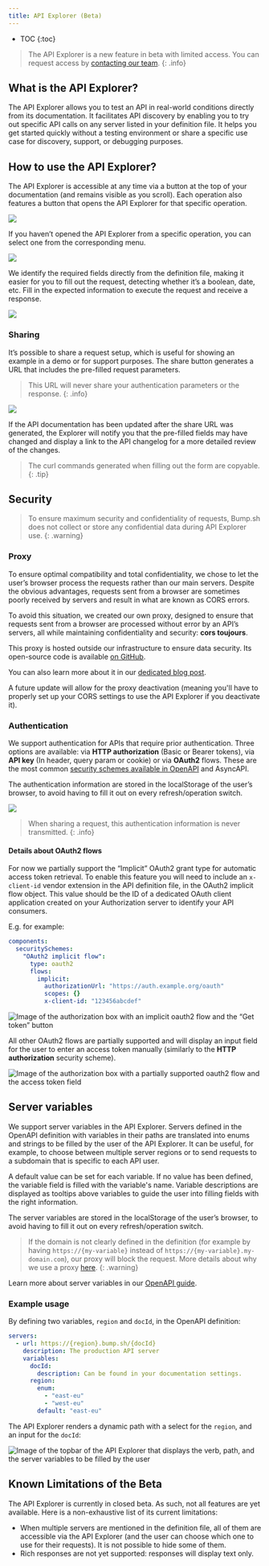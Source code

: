 ```yaml
---
title: API Explorer (Beta)
---
```


- TOC
{:toc}

> The API Explorer is a new feature in beta with limited access. You can request access by [contacting our team](mailto:hello@bump.sh).
{: .info}

## What is the API Explorer?

The API Explorer allows you to test an API in real-world conditions directly from its documentation. It facilitates API discovery by enabling you to try out specific API calls on any server listed in your definition file. It helps you get started quickly without a testing environment or share a specific use case for discovery, support, or debugging purposes.

## How to use the API Explorer?

The API Explorer is accessible at any time via a button at the top of your documentation (and remains visible as you scroll). Each operation also features a button that opens the API Explorer for that specific operation.

![](/images/help/explorer/explorer-button.png)

If you haven’t opened the API Explorer from a specific operation, you can select one from the corresponding menu.

![](/images/help/explorer/explorer-operation-selection.png)

We identify the required fields directly from the definition file, making it easier for you to fill out the request, detecting whether it’s a boolean, date, etc. Fill in the expected information to execute the request and receive a response.

![](/images/help/explorer/explorer-response.png)

### Sharing

It’s possible to share a request setup, which is useful for showing an example in a demo or for support purposes. The share button generates a URL that includes the pre-filled request parameters.

> This URL will never share your authentication parameters or the response.
{: .info}

![](/images/help/explorer/explorer-share.png)

If the API documentation has been updated after the share URL was generated, the Explorer will notify you that the pre-filled fields may have changed and display a link to the API changelog for a more detailed review of the changes.

> The curl commands generated when filling out the form are copyable.
{: .tip}

## Security

> To ensure maximum security and confidentiality of requests, Bump.sh does not collect or store any confidential data during API Explorer use.
{: .warning}

### Proxy

To ensure optimal compatibility and total confidentiality, we chose to let the user’s browser process the requests rather than our main servers. Despite the obvious advantages, requests sent from a browser are sometimes poorly received by servers and result in what are known as CORS errors.

To avoid this situation, we created our own proxy, designed to ensure that requests sent from a browser are processed without error by an API’s servers, all while maintaining confidentiality and security: **cors toujours**.

This proxy is hosted outside our infrastructure to ensure data security. Its open-source code is available [on GitHub](https://github.com/bump-sh/cors-toujours).

You can also learn more about it in our [dedicated blog post](https://bump.sh/blog/releasing-cors-proxy-opensource/).

A future update will allow for the proxy deactivation (meaning you'll have to properly set up your CORS settings to use the API Explorer if you deactivate it).

### Authentication

We support authentication for APIs that require prior authentication. Three options are available: via **HTTP authorization** (Basic or Bearer tokens), via **API key** (In header, query param or cookie) or via **OAuth2** flows. These are the most common [security schemes available in OpenAPI](https://spec.openapis.org/oas/v3.1.0#security-scheme-object) and AsyncAPI.

The authentication information are stored in the localStorage of the user’s browser, to avoid having to fill it out on every refresh/operation switch.

![](/images/help/explorer/explorer-auth.png)

> When sharing a request, this authentication information is never transmitted.
{: .info}

#### Details about OAuth2 flows

For now we partially support the “Implicit” OAuth2 grant type for automatic access token retrieval. To enable this feature you will need to include an `x-client-id` vendor extension in the API definition file, in the OAuth2 implicit flow object. This value should be the ID of a dedicated OAuth client application created on your Authorization server to identify your API consumers.

E.g. for example:
```yaml
components:
  securitySchemes:
    "OAuth2 implicit flow":
      type: oauth2
      flows:
        implicit:
          authorizationUrl: "https://auth.example.org/oauth"
          scopes: {}
          x-client-id: "123456abcdef"
```

![Image of the authorization box with an implicit oauth2 flow and the “Get token” button](/images/help/explorer/oauth-automatic-implicit-flow.png)

All other OAuth2 flows are partially supported and will display an input field for the user to enter an access token manually (similarly to the **HTTP authorization** security scheme).

![Image of the authorization box with a partially supported oauth2 flow and the access token field](/images/help/explorer/oauth-access-token-field.png)

## Server variables

We support server variables in the API Explorer. Servers defined in the OpenAPI definition with variables in their paths are translated into enums and strings to be filled by the user of the API Explorer. It can be useful, for example, to choose between multiple server regions or to send requests to a subdomain that is specific to each API user.

A default value can be set for each variable. If no value has been defined, the variable field is filled with the variable's name. Variable descriptions are displayed as tooltips above variables to guide the user into filling fields with the right information.

The server variables are stored in the localStorage of the user’s browser, to avoid having to fill it out on every refresh/operation switch.

> If the domain is not clearly defined in the definition (for example by having ```https://{my-variable}``` instead of ```https://{my-variable}.my-domain.com```), our proxy will block the request. More details about why we use a proxy [here](/help/documentation-experience/api-explorer/#proxy).
{: .warning}

Learn more about server variables in our [OpenAPI guide](/guides/openapi/specification/v3.1/understanding-structure/api-servers/#server-variables).

### Example usage

By defining two variables, `region` and `docId`, in the OpenAPI definition:
```yaml
servers:
  - url: https://{region}.bump.sh/{docId}
    description: The production API server
    variables:
      docId:
        description: Can be found in your documentation settings.
      region:
        enum:
          - "east-eu"
          - "west-eu"
        default: "east-eu"
```

The API Explorer renders a dynamic path with a select for the `region`, and an input for the `docId`:

![Image of the topbar of the API Explorer that displays the verb, path, and the server variables to be filled by the user](/images/help/explorer/explorer-server-variables-global-display.png)

## Known Limitations of the Beta

The API Explorer is currently in closed beta. As such, not all features are yet available. Here is a non-exhaustive list of its current limitations:

- When multiple servers are mentioned in the definition file, all of them are accessible via the API Explorer (and the user can choose which one to use for their requests). It is not possible to hide some of them.
- Rich responses are not yet supported: responses will display text only.
